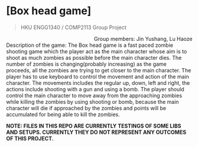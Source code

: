 # [Box head game]
> HKU ENGG1340 / COMP2113 Group Project

<div align=right>Group members: Jin Yushang, Lu Haoze</div>
Description of the game:
The Box head game is a fast paced zombie shooting game which the player act as the main character whose aim is to shoot as much zombies as possible before the main character dies. The number of zombies is changing(probably increasing) as the game proceeds, all the zombies are trying to get closer to the main character. The player has to use keyboard to control the movement and action of the main character. The movements includes the regular up, down, left and right, the actions include shooting with a gun and using a bomb. The player should control the main character to move away from the approaching zombies while killing the zombies by using shooting or bomb, because the main character will die if approached by the zombies and points will be accumulated for being able to kill the zombies.


**NOTE: FILES IN THIS REPO ARE CURRENTLY TESTINGS OF SOME LIBS AND SETUPS. CURRENTLY THEY DO NOT REPRESENT ANY OUTCOMES OF THIS PROJECT.**
